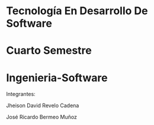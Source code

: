 # Tecnología En Desarrollo De Software
# Cuarto Semestre
# Ingenieria-Software
Integrantes:

Jheison David Revelo Cadena

José Ricardo Bermeo Muñoz
